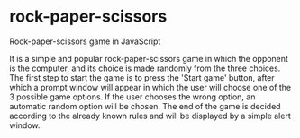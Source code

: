 # rock-paper-scissors

Rock-paper-scissors game in JavaScript

It is a simple and popular rock-paper-scissors game in which the opponent is the computer, and its choice is made randomly from the three choices.
The first step to start the game is to press the 'Start game' button, after which a prompt window will appear in which the user will choose one of the 3 possible game options. If the user chooses the wrong option, an automatic random option will be chosen.
The end of the game is decided according to the already known rules and will be displayed by a simple alert window.
